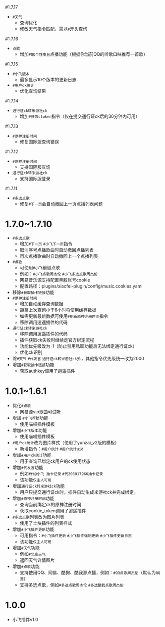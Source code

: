 ﻿#1.7.17
* `#天气`
	* 查询优化
	* 修改天气指令匹配，需以`#`开头查询

#1.7.16
* `点歌`
	* 增加`#QQ个性电台`点播功能（根据你当前QQ的听歌口味推荐一首歌）

#1.7.15
* `#小飞版本`
	* 最多显示10个版本的更新日志
* `#用户ck统计`
	* 优化查询结果

#1.7.14
* `通行证ck转米游社ck`
	* 增加`#获取stoken`指令（仅在提交通行证ck后的30分钟内可用）

#1.7.13
* `#原神注册时间`
	* 修复国际服查询错误

#1.7.12
* `#原神注册时间`
	* 支持国际服查询
* `通行证ck转米游社ck`
	* 支持国际服登录

#1.7.11
* `#多选点歌`
	* 修复`#下一页`会自动撤回上一页点播列表问题

# 1.7.0~1.7.10
* `#多选点歌`
	* 增加`#下一页` `#小飞下一页`指令
	* 取消序号点播歌曲时自动撤回点播列表
	* 再次点播歌曲时自动撤回上一个点播列表
* `#点歌`
	* 可使用`#小飞`前缀点歌
	* 例如：`#小飞点歌周杰伦` `#小飞多选点歌周杰伦`
	* 网易音乐源支持配置黑胶账号cookie
	* 配置路径：plugins/xiaofei-plugin/config/music.cookies.yaml
* 移除`#获取抽卡链接`功能
* `#原神注册时间`
	* 增加自动缓存查询数据
	* 距离上次查询小于6小时将使用缓存数据
	* 如需更新最新数据可使用`#刷新原神注册时间`指令
	* 移除调用逍遥插件的代码
* `通行证ck转米游社ck`
	* 移除调用逍遥插件的代码
	* 插件获取ck失败时继续走官方绑定流程
	* 功能优先级改为-1（防止禁用私聊功能后无法绑定通行证ck）
	* 优化ck识别
* 除`#天气` `#代发言` `通行证ck转米游社ck`外，其他指令优先级统一改为2000
* 增加`#获取抽卡链接`功能
	* 获取authkey调用了逍遥插件

# 1.0.1~1.6.1
* 优化`#点歌`
	* 网易源vip歌曲可试听
* 增加 `#小飞帮助`功能
	* 使用喵喵插件模板
* 增加`#小飞版本`功能
	* 使用喵喵插件模板
* `#用户ck统计`改为图片样式（使用了yunzai_v2版的模板）
	* 新增指令：`#用户统计` `#用户统计uid`
* 增加`#用户ck统计`功能
	* 用于查询已绑定ck用户的ck使用状态
* 增加`#代发言`功能
	* 例如`#代@小飞 抽卡记录` `#代203017966抽卡记录`
	* 该功能`仅主人可用`
* 增加`通行证ck转米游社ck`功能
	* 用户只提交通行证ck时，插件自动生成米游社ck并完成绑定。
* 增加`#原神注册时间`功能
	* 查询当前绑定ck的原神注册时间
	* 获取cookie_token调用了逍遥插件
* `#多选点歌`列表改为图片列表
	* 使用了土块插件的列表样式
* 增加`#小飞插件更新`功能
	* 可用指令：`#小飞插件更新` `#小飞插件强制更新` `#小飞插件更新日志`
	* 该功能`仅主人可用`
* 增加`#天气`功能
	* 例如`#北京天气`
	* 返回天气详情图片
* 增加`#点歌`功能
	* 支持使用QQ、网易、酷狗、酷我源点播，例如：`#QQ点歌周杰伦`（默认为`QQ源`）
	* 支持多选点歌，例如`#多选点歌周杰伦` `#多选酷我点歌周杰伦`

# 1.0.0
* 小飞插件v1.0